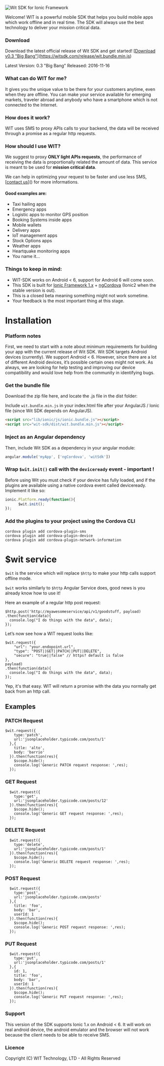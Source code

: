 ![Wit SDK for Ionic Framework](http://witsdk.com/images/wit-banner-beta.png)

Welcome! WIT is a powerful mobile SDK that helps you build mobile apps which work offline and in real time.
The SDK will always use the best technology to deliver your mission critical data.

### Download
Download the latest official release of Wit SDK and get started!
[[Download v0.3 "Big Bang"](http://www.witsdk.com/release/wit.bundle.min.js)](https://witsdk.com/release/wit.bundle.min.js)

Latest Version: 0.3 "Big Bang"
Released: 2016-11-16

### What can do WIT for me?

It gives you the unique value to be there for your customers anytime, even when they are offline.
You can make your service available for emerging markets, traveler abroad and anybody who have a smartphone which is not connected to the Internet.

### How does it work?
WIT uses SMS to proxy APIs calls to your backend, the data will be received through a promise as a regular http requests.

### How should I use WIT?

We suggest to proxy **ONLY light APIs requests**, the performance of receiving the data is proportionally related the amount of data. This service is meant to be used for **mission critical data**.

We can help in optimizing your request to be faster and use less SMS, [[contact us](alessio@witsdk.com)]() for more informations.

#### Good examples are:

* Taxi hailing apps
* Emergency apps
* Logistic apps to monitor GPS position
* Booking Systems inside apps
* Mobile wallets
* Delivery apps
* IoT management apps
* Stock Options apps
* Weather apps
* Heartquake monitoring apps
* You name it...

### Things to keep in mind:

* WIT-SDK works on Android < 6, support for Android 6 will come soon.
* This SDK is built for [Ionic Framework 1.x](http://ionicframework.com/docs/overview/#download) + [ngCordova](http://ngcordova.com/docs/install/) (Ionic2 when the stable version is out).
* This is a closed beta meaning something might not work sometime.
* Your feedback is the most important thing at this stage.

# Installation

### Platform notes
First, we need to start with a note about minimum requirements for building your app with the current release of Wit SDK. Wit SDK targets Android devices (currently). We support Android < 6. However, since there are a lot of different Android devices, it’s possible certain ones might not work. As always, we are looking for help testing and improving our device compatibility and would love help from the community in identifying bugs.

### Get the bundle file
Download the zip file here, and locate the .js file in the dist folder:

Include ```wit.bundle.min.js``` in your index.html file  after your AngularJS / Ionic file (since Wit SDK depends on AngularJS).


```html
<script src="lib/ionic/js/ionic.bundle.js"></script>
<script src="wit-sdk/dist/wit.bundle.min.js"></script>
```

### Inject as an Angular dependency

Then, include Wit SDK as a dependency in your angular module:

```javascript
angular.module('myApp', ['ngCordova', 'witSdk'])
```

### Wrap ```$wit.init()``` call with the ```deviceready``` event - important !

Before using Wit you must check if your device has fully loaded, and if the plugins are available using a native cordova event called deviceready. Implement it like so:

```javascript
ionic.Platform.ready(function(){
      $wit.init();
});
```

### Add the plugins to your project using the Cordova CLI

```
cordova plugin add cordova-plugin-sms
cordova plugin add cordova-plugin-device
cordova plugin add cordova-plugin-network-information
```

# $wit service

```$wit``` is the service which will replace ```$http``` to make your http calls support offline mode.

```$wit``` works similarly to ```$http``` Angular Service does, good news is you already know how to use it!

Here an example of a regular http post request:

```
$http.post('http://myawesomeservice/api/v1/goodstuff, payload)
.then(function(data){
  console.log("I do things with the data", data);                      
});
```

Let’s now see how a WIT request looks like:

```
$wit.request({
	"url": "your.endopoint.url",
	"type": "POST||GET||PATCH||PUT||DELETE",
	"secure": "true||false" // https? default is false 
}, 
payload)
.then(function(data){
  console.log("I do things with the data", data);                      
});
```

Yep, it's that easy. WIT will return a promise with the data you normally get back from an http call.

## Examples

### PATCH Request
```
$wit.request({
    type:'patch',
    url:'jsonplaceholder.typicode.com/posts/1'
  },{
    title: 'alto',
    body: 'barrio'
  }).then(function(res){
    $scope.hide();
    console.log('Generic PATCH request response: ',res);
  });
```

### GET Request
```
  $wit.request({
    type:'get',
    url:'jsonplaceholder.typicode.com/posts/12'
  }).then(function(res){
    $scope.hide();
    console.log('Generic GET request response: ',res);
  });
```

### DELETE Request
```
  $wit.request({
    type:'delete',
    url:'jsonplaceholder.typicode.com/posts/1'
  }).then(function(res){
    $scope.hide();
    console.log('Generic DELETE request response: ',res);
  });
```

### POST Request
```
  $wit.request({
    type:'post',
    url:'jsonplaceholder.typicode.com/posts'
  },{
    title: 'foo',
    body: 'bar',
    userId: 1
  }).then(function(res){
    $scope.hide();
    console.log('Generic POST request response: ',res);
  });
```

### PUT Request
```
  $wit.request({
    type:'put',
    url:'jsonplaceholder.typicode.com/posts/1'
  },{
    id: 1,
    title: 'foo',
    body: 'bar',
    userId: 1
  }).then(function(res){
    $scope.hide();
    console.log('Generic PUT request response: ',res);
  });
```

### Support
This version of the SDK supports Ionic 1.x on Android < 6. It will work on real android device, the android emulator and the browser will not work because the client needs to be able to receive SMS.

### Licence
Copyright (C) WIT Technology, LTD - All Rights Reserved
